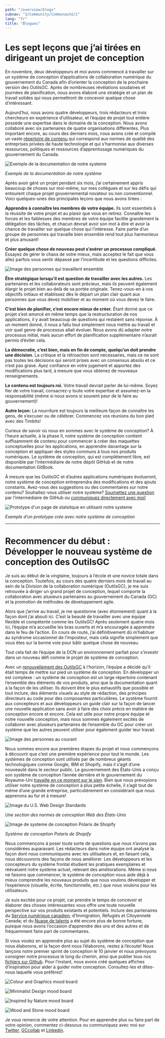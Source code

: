 ```yaml
---
path: "/overview/blogs"
subnav: "3/Community/Communauté/1"
lang: "fr"
title: "Blogues"
---
```


# Les sept leçons que j’ai tirées en dirigeant un projet de conception

En novembre, deux développeurs et moi avons commencé à travailler sur un système de conception d’applications de collaboration numérique du gouvernement du Canada afin d’orienter la conception de la prochaine version des OutilsGC. Après de nombreuses révélations soudaines et journées de planification, nous avons élaboré une stratégie et un plan de travail solides qui nous permettront de concevoir quelque chose d’intéressant.

Aujourd’hui, nous avons quatre développeurs, trois rédacteurs et trois chercheurs en expérience d’utilisateur, et l’équipe de projet tout entière possède une expertise dans le domaine de la conception. Nous avons collaboré avec six partenaires de quatre organisations différentes. Plus important encore, au cours des derniers mois, nous avons créé et compilé un vaste [répertoire de contenu](https://github.com/gctools-outilsgc/design-system/tree/master/documentation/pages) qui correspond aux normes de qualité des entreprises privées de haute technologie et qui s’harmonise aux diverses ressources, politiques et ressources d’apprentissage numériques du gouvernement du Canada.

![Exemple de la documentation de notre systeme](https://github.com/gctools-outilsgc/design-system/blob/master/documentation/examples/documenation_example.png)

*Exemple de la documentation de notre système*

Après avoir géré un projet pendant six mois, j’ai certainement appris beaucoup de choses sur moi-même, sur mes collègues et sur les défis qui entourent chaque projet gouvernemental novateur ou non conventionnel. Voici quelques-unes des principales leçons que nous avons tirées :

**Apprendre à connaître les membres de votre équipe.** Ils sont essentiels à la réussite de votre projet et au plaisir que vous en retirez. Connaître les forces et les faiblesses des membres de votre équipe facilite grandement la délégation des tâches, et chacun devrait avoir son mot à dire et avoir la chance de travailler sur quelque chose qui l’intéresse. Faire partie d’un groupe de personnes qui travaille bien ensemble rend tout plus harmonieux et plus amusant!

**Créer quelque chose de nouveau peut s’avérer un processus compliqué.** Essayez de gérer le chaos de votre mieux, mais acceptez le fait que vous allez parfois vous sentir dépassé par l’incertitude et les questions difficiles.

![Image des personnes qui travaillent ensemble](https://github.com/gctools-outilsgc/design-system/blob/master/documentation/examples/generic%20people%20doing%20stuff.jpeg)

**Être stratégique lorsqu’il est question de travailler avec les autres.** Les partenaires et les collaborateurs sont précieux, mais ils peuvent également élargir le projet bien au-delà de sa portée originale. Tenez-vous-en à vos objectifs initiaux et établissez dès le départ un plan clair quant aux personnes que vous devez mobiliser et au moment où vous devez le faire.

**C’est bien de planifier, c’est encore mieux de créer.** Étant donné que ce projet s’est amorcé en même temps que la restructuration de nos applications, il y avait beaucoup de questions qui restaient sans réponse. À un moment donné, il nous a fallu tout simplement nous mettre au travail et voir quel genre de processus allait évoluer. Nous avons dû adapter notre processus initial, mais aucun effort de planification supplémentaire n’aurait permis d’éviter cela.

**La démocratie, c’est bien, mais en fin de compte, quelqu’un doit prendre une décision.** La critique et la rétroaction sont nécessaires, mais ce ne sont pas toutes les décisions qui seront prises avec un consensus absolu et ce n’est pas grave. Ayez confiance en votre jugement et apportez des modifications plus tard, à mesure que vous obtenez de nouveaux renseignements.

**Le contenu est toujours roi.** Votre travail devrait parler de lui-même. Soyez fier de votre travail, consacrez-y toute votre expertise et assumez-en la responsabilité (même si nous avons si souvent peur de le faire au gouvernement)!

**Autre leçon:** La nourriture est toujours la meilleure façon de connaître les gens, de s’excuser ou de célébrer. Commencez vos réunions du bon pied avec des Timbits!

Curieux de savoir où nous en sommes avec le système de conception?
À l’heure actuelle, à la phase II, notre système de conception contient suffisamment de contenu pour commencer à créer des maquettes conceptuelles pour les applications, en apprendre davantage sur la conception et appliquer des styles communs à tous nos produits numériques. Le système de conception, qui est complètement libre, est disponible par l’intermédiaire de notre dépôt GitHub et de notre documentation GitBook.

À mesure que les OutilsGC et d’autres applications numériques évolueront, notre système de conception entreprendra des modifications et des ajouts constants. Avez-vous des suggestions ou des commentaires sur notre contenu? Souhaitez-vous utiliser notre système? [Soumettez une question](https://github.com/gctools-outilsgc/design-system/issues) par l’intermédiaire de GitHub ou [communiquez directement avec moi!](mailto:sierra.duffey@tbs-sct.gc.ca)

![Prototype d'un page de statsitque en utilisant notre systeme](https://github.com/gctools-outilsgc/design-system/blob/master/documentation/examples/stats%20dashboard.png)

*Exemple d’un prototype crée avec notre système de conception*

--------------------------------------------------------------------------------------------------------------------------------------

# Recommencer du début : Développer le nouveau système de conception des OutilsGC

Je suis au début de la vingtaine, toujours à l’école et une novice totale dans la conception. Toutefois, au cours des quatre derniers mois de travail au sein de la Division de la collaboration numérique (OutilsGC), je me suis retrouvée à diriger un grand projet de conception, lequel comporte la collaboration avec plusieurs partenaires au gouvernement du Canada (GC) et la promotion de méthodes de développement agile.

Alors que j’arrive au travail, je me questionne (avec étonnement) quant à la façon dont j’ai abouti ici. C’est la beauté de travailler avec une équipe flexible et compétente comme les OutilsGC! Après seulement quatre mois ici, l’équipe m’a accueillie les bras ouverts et m’a encouragée à apprendre dans le feu de l’action. En cours de route, j’ai définitivement dû m’habituer au syndrome occasionnel de l’imposteur, mais cela signifie simplement que vous êtes sur la bonne voie pour bâtir quelque chose de nouveau.

Tout cela fait de l’équipe de la DCN un environnement parfait pour s’investir dans un nouveau défi comme le projet de système de conception.

Avec un [renouvellement des OutilsGC](https://medium.com/@ToferC/bonjour-le-monde-6f4afddf7837) à l’horizon, l’équipe a décidé qu’il était temps de mettre sur pied un système de conception. En développer un est complexe : un système de conception est un large répertoire contenant l’ensemble des éléments de vos produits, ainsi que la documentation quant à la façon de les utiliser. Ils doivent être le plus exhaustifs que possible et tout inclure, des éléments visuels au style de rédaction, des principes directeurs au code pour des composantes particulières. Le système fournit aux concepteurs et aux développeurs un guide clair sur la façon de lancer une nouvelle application sans avoir à faire des choix précis en matière de conception encore et encore. Cela est utile pour notre propre équipe et notre nouvelle conception, mais nous sommes également excités de collaborer avec plusieurs partenaires de l’ensemble du GC pour créer un système que les autres peuvent utiliser pour également guider leur travail.

![Image des personnes au courant](https://github.com/gctools-outilsgc/design-system/blob/master/documentation/examples/people%20running.jpeg)

Nous sommes encore aux premières étapes du projet et nous commençons à découvrir que c’est une première expérience pour tout le monde. Les systèmes de conception sont utilisés par de nombreux géants technologiques comme Google, IBM et Shopify, mais il s’agit d’une nouveauté dans le secteur public. Le gouvernement des États-Unis a conçu son système de conception l’année dernière et le gouvernement du Royaume-Uni [travaille en ce moment sur le sien](https://gds.blog.gov.uk/2017/10/30/building-the-gov-uk-design-system/). Bien que nous prévoyions utiliser notre système de conception à plus petite échelle, il s’agit tout de même d’une grande entreprise, particulièrement en considérant que nous apprenons au fur et à mesure!

![Image du U.S. Web Design Standards](https://github.com/gctools-outilsgc/design-system/blob/master/documentation/examples/US%20design%20system.png)

*Une section des normes de conception Web des États-Unis*

![Image de systeme de conception Polaris de Shopify](https://github.com/gctools-outilsgc/design-system/blob/master/documentation/examples/Polaris%20design%20system.png)

*Système de conception Polaris de Shopify*

Nous commençons à poser toute sorte de questions que nous n’avons pas considérées auparavant. Les rédacteurs dans notre équipe ont analysé la façon dont nous communiquons avec les utilisateurs et, en faisant cela, nous découvrons des façons de nous améliorer. Les développeurs et les concepteurs du système frontal étudient les pratiques exemplaires et réévaluent notre système actuel, relevant des améliorations. Même si nous ne faisons que commencer, le système de conception nous aide déjà à mieux comprendre les nouveaux produits que nous voulons développer et l’expérience (visuelle, écrite, fonctionnelle, etc.) que nous voulons pour les utilisateurs.

Je suis excitée pour ce projet, car prendre le temps de concevoir et élaborer des choses intéressantes vous offre une toute nouvelle perspective sur vos produits existants et potentiels. Inclure des partenaires du [Service numérique canadien](https://numerique.canada.ca/); d’Immigration, Réfugiés et Citoyenneté Canada; et du [Nuage de talents](https://gccollab.ca/groups/profile/19750/entalent-cloudfrnuage-de-talent) a été encore plus de bonne fortune, puisque nous avons l’occasion d’apprendre des uns et des autres et de fréquemment faire part de commentaires.

Si vous voulez en apprendre plus au sujet du système de conception que nous élaborons, et la façon dont nous l’élaborons, restez à l’écoute! Nous lançons notre premier sprint de conception le 10 janvier et nous prévoyons consigner notre processus le long du chemin, ainsi que publier tous nos [fichiers sur Github](https://github.com/gctools-outilsgc/design-system). Pour l’instant, nous avons créé quelques affiches d’inspiration pour aider à guider notre conception. Consultez-les et dites-nous laquelle vous préférez!

![Colour and Graphics mood board](https://github.com/gctools-outilsgc/design-system/blob/master/documentation/examples/mood%20board%201.png)

![Minimalist Design mood board](https://github.com/gctools-outilsgc/design-system/blob/master/documentation/examples/mood%20board%202.png)

![Inspired by Nature mood board](https://github.com/gctools-outilsgc/design-system/blob/master/documentation/examples/mood%20board%203.png)

![Wood and Stone mood board](https://github.com/gctools-outilsgc/design-system/blob/master/documentation/examples/mood%20board%204.png)

Je vous remercie de votre attention. Pour en apprendre plus ou faire part de votre opinion, commentez ci-dessous ou communiquez avec moi sur [Twitter](https://twitter.com/s_duffey), [GCcollab](https://gccollab.ca/profile/Sduff) et [Linkedin](https://www.linkedin.com/in/sierraduffey/).
